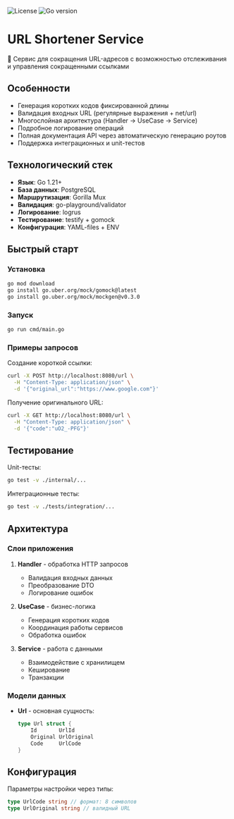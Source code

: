 ![License](https://img.shields.io/badge/License-MIT-blue.svg)
![Go version](https://img.shields.io/badge/Golang-1.23.6-blue)


# URL Shortener Service

🚀 Сервис для сокращения URL-адресов с возможностью отслеживания и управления сокращенными ссылками

## Особенности
- Генерация коротких кодов фиксированной длины
- Валидация входных URL (регулярные выражения + net/url)
- Многослойная архитектура (Handler -> UseCase -> Service)
- Подробное логирование операций
- Полная документация API через автоматическую генерацию роутов
- Поддержка интеграционных и unit-тестов


## Технологический стек
- **Язык**: Go 1.21+
- **База данных**: PostgreSQL
- **Маршрутизация**: Gorilla Mux
- **Валидация**: go-playground/validator
- **Логирование**: logrus
- **Тестирование**: testify + gomock
- **Конфигурация**: YAML-files + ENV

## Быстрый старт

### Установка
```bash
go mod download
go install go.uber.org/mock/gomock@latest
go install go.uber.org/mock/mockgen@v0.3.0
```

### Запуск
```bash
go run cmd/main.go
```

### Примеры запросов

Создание короткой ссылки:
```bash
curl -X POST http://localhost:8080/url \
  -H "Content-Type: application/json" \
  -d '{"original_url":"https://www.google.com"}'
```

Получение оригинального URL:
```bash
curl -X GET http://localhost:8080/url \
  -H "Content-Type: application/json" \
  -d '{"code":"uO2_-PFG"}'
```

## Тестирование
Unit-тесты:
```bash
go test -v ./internal/...
```

Интеграционные тесты:
```bash
go test -v ./tests/integration/...
```

## Архитектура

### Слои приложения
1. **Handler** - обработка HTTP запросов
   - Валидация входных данных
   - Преобразование DTO
   - Логирование ошибок

2. **UseCase** - бизнес-логика
   - Генерация коротких кодов
   - Координация работы сервисов
   - Обработка ошибок

3. **Service** - работа с данными
   - Взаимодействие с хранилищем
   - Кеширование
   - Транзакции

### Модели данных
- **Url** - основная сущность:
  ```go
  type Url struct {
      Id       UrlId
      Original UrlOriginal
      Code     UrlCode
  }
  ```

## Конфигурация
Параметры настройки через типы:
```go
type UrlCode string // формат: 8 символов
type UrlOriginal string // валидный URL
```

